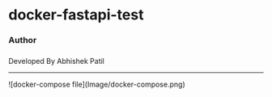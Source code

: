 # docker-fastapi-test
<h3>Author<h3></h3>
Developed By Abhishek Patil
<hr>
![docker-compose file](Image/docker-compose.png)
